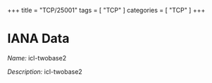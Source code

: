 +++
title = "TCP/25001"
tags = [ "TCP" ]
categories = [ "TCP" ]
+++

# IANA Data

_Name:_ icl-twobase2

_Description:_ icl-twobase2

